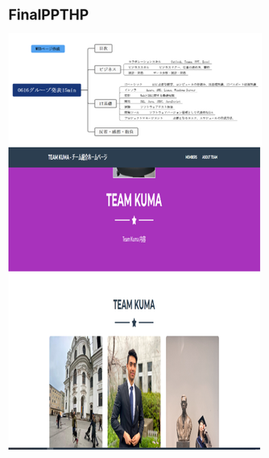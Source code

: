 # FinalPPTHP
![研修内容](image\MicrosoftTeams-image.png "科目")
<img src="assets\img\webpage.PNG" alt="Girl in a jacket" width="500" height="600">